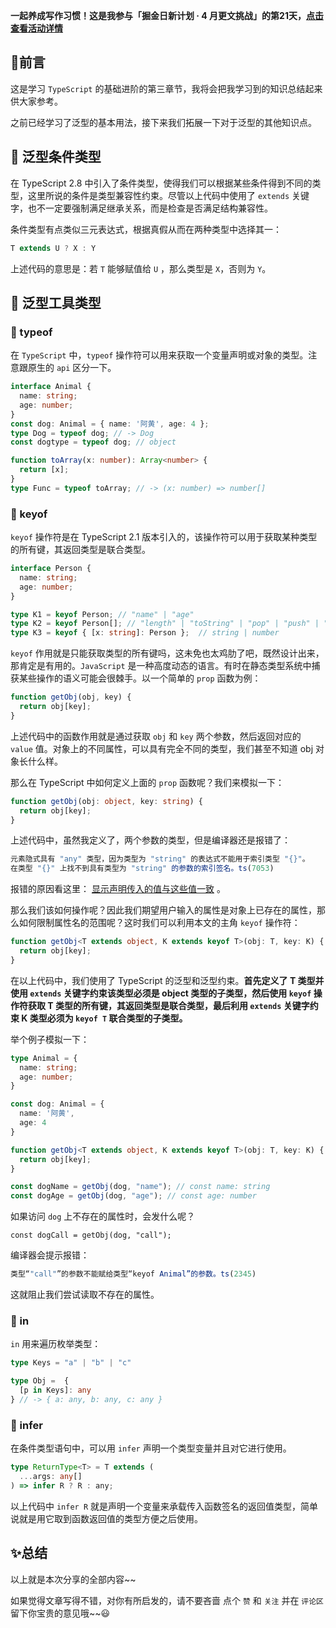 **一起养成写作习惯！这是我参与「掘金日新计划 · 4 月更文挑战」的第21天，[点击查看活动详情](https://juejin.cn/post/7080800226365145118)**



## :tada:前言

这是学习 `TypeScript` 的基础进阶的第三章节，我将会把我学习到的知识总结起来供大家参考。

之前已经学习了泛型的基本用法，接下来我们拓展一下对于泛型的其他知识点。



## :japanese_ogre: ​泛型条件类型

在 TypeScript 2.8 中引入了条件类型，使得我们可以根据某些条件得到不同的类型，这里所说的条件是类型兼容性约束。尽管以上代码中使用了 `extends` 关键字，也不一定要强制满足继承关系，而是检查是否满足结构兼容性。

条件类型有点类似三元表达式，根据真假从而在两种类型中选择其一：

```typescript
T extends U ? X : Y
```

上述代码的意思是：若 `T` 能够赋值给 `U` ，那么类型是 `X`，否则为 `Y`。



## :japanese_goblin: ​泛型工具类型

### :see_no_evil: ​typeof

在 `TypeScript` 中，`typeof` 操作符可以用来获取一个变量声明或对象的类型。注意跟原生的 `api` 区分一下。

```typescript
interface Animal {
  name: string;
  age: number;
}
const dog: Animal = { name: '阿黄', age: 4 };
type Dog = typeof dog; // -> Dog
const dogtype = typeof dog; // object

function toArray(x: number): Array<number> {
  return [x];
}
type Func = typeof toArray; // -> (x: number) => number[]
```



### :hear_no_evil: ​keyof

`keyof` 操作符是在 TypeScript 2.1 版本引入的，该操作符可以用于获取某种类型的所有键，其返回类型是联合类型。

```typescript
interface Person {
  name: string;
  age: number;
}

type K1 = keyof Person; // "name" | "age"
type K2 = keyof Person[]; // "length" | "toString" | "pop" | "push" | "concat" | "join" 
type K3 = keyof { [x: string]: Person };  // string | number
```

`keyof` 作用就是只能获取类型的所有键吗，这未免也太鸡肋了吧，既然设计出来，那肯定是有用的。`JavaScript` 是一种高度动态的语言。有时在静态类型系统中捕获某些操作的语义可能会很棘手。以一个简单的 `prop` 函数为例：

```js
function getObj(obj, key) {
  return obj[key];
}
```

上述代码中的函数作用就是通过获取 `obj` 和 `key` 两个参数，然后返回对应的 `value` 值。对象上的不同属性，可以具有完全不同的类型，我们甚至不知道 obj 对象长什么样。

那么在 TypeScript 中如何定义上面的 `prop` 函数呢？我们来模拟一下：

```typescript
function getObj(obj: object, key: string) {
  return obj[key];
}
```

上述代码中，虽然我定义了，两个参数的类型，但是编译器还是报错了：

```js
元素隐式具有 "any" 类型，因为类型为 "string" 的表达式不能用于索引类型 "{}"。
在类型 "{}" 上找不到具有类型为 "string" 的参数的索引签名。ts(7053)
```

报错的原因看这里： [显示声明传入的值与这些值一致](https://blog.csdn.net/xlgod/article/details/123182392) 。

那么我们该如何操作呢？因此我们期望用户输入的属性是对象上已存在的属性，那么如何限制属性名的范围呢？这时我们可以利用本文的主角 `keyof` 操作符：

```typescript
function getObj<T extends object, K extends keyof T>(obj: T, key: K) {
  return obj[key];
}
```

在以上代码中，我们使用了 TypeScript 的泛型和泛型约束。**首先定义了 T 类型并使用 `extends` 关键字约束该类型必须是 object 类型的子类型，然后使用 `keyof` 操作符获取 T 类型的所有键，其返回类型是联合类型，最后利用 `extends` 关键字约束 K 类型必须为 `keyof T` 联合类型的子类型。**

举个例子模拟一下：  

```typescript
type Animal = {
  name: string;
  age: number;
}

const dog: Animal = {
  name: '阿黄', 
  age: 4
}

function getObj<T extends object, K extends keyof T>(obj: T, key: K) {
  return obj[key];
}

const dogName = getObj(dog, "name"); // const name: string
const dogAge = getObj(dog, "age"); // const age: number
```

如果访问 `dog` 上不存在的属性时，会发什么呢？

```
const dogCall = getObj(dog, "call");
```

编译器会提示报错：

```js
类型“"call"”的参数不能赋给类型“keyof Animal”的参数。ts(2345)
```

这就阻止我们尝试读取不存在的属性。



### :speak_no_evil: ​in

`in` 用来遍历枚举类型：

```typescript
type Keys = "a" | "b" | "c"

type Obj =  {
  [p in Keys]: any
} // -> { a: any, b: any, c: any }
```



### :feet: infer

在条件类型语句中，可以用 `infer` 声明一个类型变量并且对它进行使用。

```typescript
type ReturnType<T> = T extends (
  ...args: any[]
) => infer R ? R : any;
```

以上代码中 `infer R` 就是声明一个变量来承载传入函数签名的返回值类型，简单说就是用它取到函数返回值的类型方便之后使用。



## :sparkles:总结

以上就是本次分享的全部内容~~

如果觉得文章写得不错，对你有所启发的，请不要吝啬 点个 `赞` 和 `关注` 并在 `评论区` 留下你宝贵的意见哦~~😃

